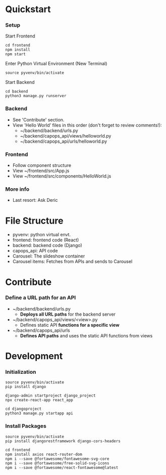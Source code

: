 # Quickstart
### Setup
Start Frontend
```
cd frontend
npm install
npm start
```
Enter Python Virtual Environment (New Terminal)
```
source pyvenv/bin/activate
```
Start Backend
```
cd backend
python3 manage.py runserver
```
### Backend
- See 'Contribute' section. 
- View 'Hello World' files in this order (don't forget to review comments!):
  -  ~/backend/backend/urls.py
  -  ~/backend/capops_api/views/helloworld.py
  -  ~/backend/capops_api/urls/helloworld.py
### Frontend
- Follow component structure
- View ~/frontend/src/App.js
- View ~/frontend/src/components/HelloWorld.js
### More  info
- Last resort: Ask Deric



# File Structure
- pyvenv: python virtual envt.
- frontend: frontend code (React)  
- backend: backend code (Django)
- capops_api: API code
- Carousel: The slideshow container
- Carousel items: Fetches from APIs and sends to Carousel



# Contribute
### Define a URL path for an API
- ~/backend/backend/urls.py
  - **Deploys all URL paths** for the backend server
- ~/backend/capops_api/views/\<view\>.py 
  - Defines static API **functions for a specific view**
- ~/backend/capops_api/urls
  - **Defines API paths** and uses the static API functions from views



# Development
### Initialization
```
source pyvenv/bin/activate
pip install django

django-admin startproject django_project
npx create-react-app react_app

cd djangoproject
python3 manage.py startapp api
```
### Install Packages
```
source pyvenv/bin/activate
pip install djangorestframework django-cors-headers

cd frontend
npm install axios react-router-dom
npm i --save @fortawesome/fontawesome-svg-core
npm i --save @fortawesome/free-solid-svg-icons
npm i --save @fortawesome/react-fontawesome@latest
```
